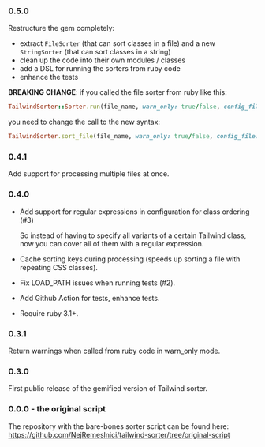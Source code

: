 ### 0.5.0

Restructure the gem completely:

- extract `FileSorter` (that can sort classes in a file) and a new `StringSorter` (that can sort classes in a string)
- clean up the code into their own modules / classes
- add a DSL for running the sorters from ruby code
- enhance the tests

**BREAKING CHANGE**: if you called the file sorter from ruby like this:

```ruby
TailwindSorter::Sorter.run(file_name, warn_only: true/false, config_file: "some_config")
```

you need to change the call to the new syntax:

```ruby
TailwindSorter.sort_file(file_name, warn_only: true/false, config_file: "some_config")

```

### 0.4.1

Add support for processing multiple files at once.

### 0.4.0

- Add support for regular expressions in configuration for class ordering (#3)

  So instead of having to specify all variants of a certain Tailwind class, now you can cover all of them with a
  regular expression.
- Cache sorting keys during processing (speeds up sorting a file with repeating CSS classes).
- Fix LOAD_PATH issues when running tests (#2).
- Add Github Action for tests, enhance tests.
- Require ruby 3.1+.

### 0.3.1

Return warnings when called from ruby code in warn_only mode.

### 0.3.0

First public release of the gemified version of Tailwind sorter.

### 0.0.0 - the original script

The repository with the bare-bones sorter script can be found here: https://github.com/NejRemeslnici/tailwind-sorter/tree/original-script
